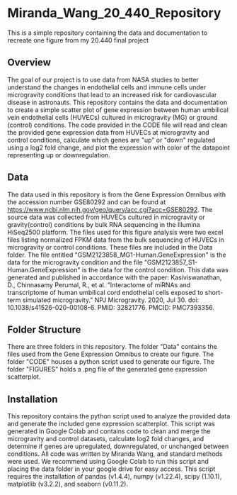 # Miranda_Wang_20_440_Repository
This is a simple repository containing the data and documentation to recreate one figure from my 20.440 final project

## Overview
The goal of our project is to use data from NASA studies to better understand the changes in endothelial cells and immune cells under microgravity conditions that lead to an increased risk for cardiovascular disease in astronauts. This repository contains the data and documentation to create a simple scatter plot of gene expression between human umbilical vein endothelial cells (HUVECs) cultured in microgravity (MG) or ground (control) conditions. The code provided in the CODE file will read and clean the provided gene expression data from HUVECs at microgravity and control conditions, calculate which genes are "up" or "down" regulated using a log2 fold change, and plot the expression with color of the datapoint representing up or downregulation. 

## Data
The data used in this repository is from the Gene Expression Omnibus with the accession number GSE80292 and can be found at https://www.ncbi.nlm.nih.gov/geo/query/acc.cgi?acc=GSE80292. The source data was collected from HUVECs cultured in microgravity or gravity(control) conditions by bulk RNA sequencing in the Illumina HiSeq2500 platform. The files used for this figure analysis were two excel files listing normalized FPKM data from the bulk sequencing of HUVECs in microgravity or control conditions. These files are included in the Data folder. The file entitled "GSM2123858_MG1-Human.GeneExpression" is the data for the microgravity condition and the file "GSM2123857_S1-Human.GeneExpression" is the data for the control condition. This data was generated and published in accordance with the paper:
Kasiviswanathan, D., Chinnasamy Perumal, R., et al. "Interactome of miRNAs and transcriptome of human umbilical cord endothelial cells exposed to short-term simulated microgravity." NPJ Microgravity. 2020, Jul 30. doi: 10.1038/s41526-020-00108-6. PMID: 32821776. PMCID: PMC7393356.

## Folder Structure
There are three folders in this repository. The folder "Data" contains the files used from the Gene Expression Omnibus to create our figure. The folder "CODE" houses a python script used to generate our figure. The folder "FIGURES" holds a .png file of the generated gene expression scatterplot. 

## Installation
This repository contains the python script used to analyze the provided data and generate the included gene expression scatterplot. This script was generated in Google Colab and contains code to clean and merge the microgravity and control datasets, calculate log2 fold changes, and determine if genes are upregulated, downregulated, or unchanged between conditions. All code was written by Miranda Wang, and standard methods were used. We recommend using Google Colab to run this script and placing the data folder in your google drive for easy access. This script requires the installation of pandas (v1.4.4), numpy (v1.22.4), scipy (1.10.1), matplotlib (v3.2.2), and seaborn (v0.11.2).
